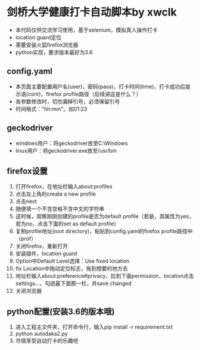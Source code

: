 剑桥大学健康打卡自动脚本by xwclk
====
* 本代码仅供交流学习使用，基于selenium，模拟真人操作打卡
* location guard定位
* 需要安装火狐firefox浏览器
* python实现，要求版本最好为3.6
## config.yaml
* 本页面主要配置用户名(user)，密码(pass)，打卡时间(time)，打卡成功后提示语(cont)，firefox profile路径（后续讲这是什么？）
* 各参数修改时，切勿漏掉引号，必须保留引号
* 时间格式："hh:mm"。如01:23
## geckodriver
* windows用户：将geckodriver放至C:\Windows
* linux用户：将geckodriver.exe放至/usr/bin
## firefox设置
1. 打开firefox，在地址栏输入about:profiles
2. 点击左上角的create a new profile
3. 点击next
4. 随便填一个不含空格不含中文的字符串
5. 这时候，观察刚刚创建的profile是否为default profile（若是，其属性为yes，若为no，点击下面的set as default profile）
6. 复制profile地址(root directory)，粘贴到config.yaml的firefox profile路径中（prof）
6. 关闭firefox，重新打开
7. 安装插件，location guard
8. Option中Default Level选择：Use fixed location
9. fix Location中拖动定位标志，拖到想要的地方去
10. 地址栏输入about:preference#privacy，拉到下面permission，location点击settings...，勾选最下面那一栏，并save changed
11. 关闭浏览器
## python配置(安装3.6的版本哦)
1. 进入工程主文件夹，打开命令行，输入pip install -r requirement.txt
2. python autodaka2.py
3. 尽情享受自动打卡的乐趣吧

